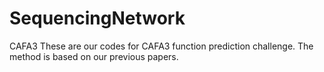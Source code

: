 # SequencingNetwork
CAFA3
These are our codes for CAFA3 function prediction challenge.
The method is based on our previous papers.
